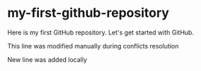 # my-first-github-repository
Here is my first GitHub repository. Let's get started with GitHub.

This line was modified manually during conflicts resolution

New line was added locally